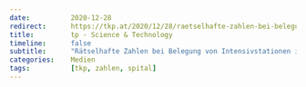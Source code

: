 ```yaml
---
date:          2020-12-28
redirect:      https://tkp.at/2020/12/28/raetselhafte-zahlen-bei-belegung-von-intensivstationen-in-europa/
title:         tp - Science & Technology
timeline:      false
subtitle:      "Rätselhafte Zahlen bei Belegung von Intensivstationen in Europa"
categories:    Medien
tags:          [tkp, zahlen, spital]
---
```

